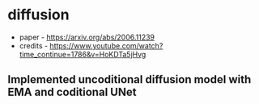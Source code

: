 # diffusion
- paper - https://arxiv.org/abs/2006.11239
- credits - https://www.youtube.com/watch?time_continue=1786&v=HoKDTa5jHvg

## Implemented uncoditional diffusion model with EMA and coditional UNet
